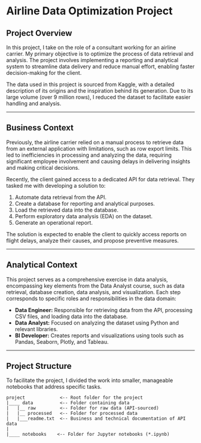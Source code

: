 # Airline Data Optimization Project

## Project Overview

In this project, I take on the role of a consultant working for an airline carrier. My primary objective is to optimize the process of data retrieval and analysis. The project involves implementing a reporting and analytical system to streamline data delivery and reduce manual effort, enabling faster decision-making for the client.

The data used in this project is sourced from Kaggle, with a detailed description of its origins and the inspiration behind its generation. Due to its large volume (over 9 million rows), I reduced the dataset to facilitate easier handling and analysis.

---

## Business Context

Previously, the airline carrier relied on a manual process to retrieve data from an external application with limitations, such as row export limits. This led to inefficiencies in processing and analyzing the data, requiring significant employee involvement and causing delays in delivering insights and making critical decisions. 

Recently, the client gained access to a dedicated API for data retrieval. They tasked me with developing a solution to:

1. Automate data retrieval from the API.
2. Create a database for reporting and analytical purposes.
3. Load the retrieved data into the database.
4. Perform exploratory data analysis (EDA) on the dataset.
5. Generate an operational report.

The solution is expected to enable the client to quickly access reports on flight delays, analyze their causes, and propose preventive measures.

---

## Analytical Context

This project serves as a comprehensive exercise in data analysis, encompassing key elements from the Data Analyst course, such as data retrieval, database creation, data analysis, and visualization. Each step corresponds to specific roles and responsibilities in the data domain:

- **Data Engineer:** Responsible for retrieving data from the API, processing CSV files, and loading data into the database.
- **Data Analyst:** Focused on analyzing the dataset using Python and relevant libraries.
- **BI Developer:** Creates reports and visualizations using tools such as Pandas, Seaborn, Plotly, and Tableau.

---

## Project Structure

To facilitate the project, I divided the work into smaller, manageable notebooks that address specific tasks. 

```plaintext
project             <-- Root folder for the project
|____ data          <-- Folder containing data
|   |__ raw         <-- Folder for raw data (API-sourced)
|   |__ processed   <-- Folder for processed data
|   |___readme.txt  <-- Business and technical documentation of API data
|
|____ notebooks    <-- Folder for Jupyter notebooks (*.ipynb)

```


